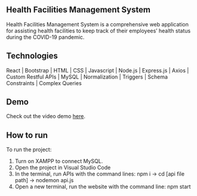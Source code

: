 ## Health Facilities Management System
Health Facilities Management System is a comprehensive web application for assisting health facilities to keep track of their employees’ health status during the COVID-19 pandemic.

## Technologies
React | Bootstrap | HTML | CSS | Javascript | Node.js | Express.js | Axios | Custom Restful APIs | MySQL | Normalization | Triggers | Schema Constraints | Complex Queries

## Demo
Check out the video demo [here](https://www.loom.com/share/672a8810aa1d42148afb75e602bf71f4?fbclid=IwAR0ZZw0gztXDjMCWZZhY_XHVyu9WyENWjJNhdbuTNGTN0axKDiBEE1MHnkU).

## How to run
To run the project:

1. Turn on XAMPP to connect MySQL.
2. Open the project in Visual Studio Code
3. In the terminal, run APIs with the command lines: npm i -> cd [api file path] -> nodemon api.js
4. Open a new terminal, run the website with the command line: npm start



   
